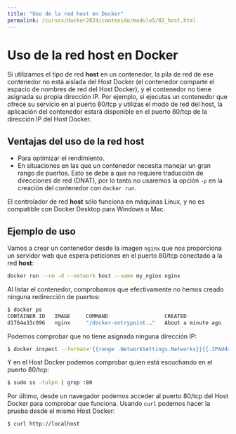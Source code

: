 ```yaml
---
title: "Uso de la red host en Docker"
permalink: /cursos/docker2024/contenido/modulo5/02_host.html
---
```

# Uso de la red host en Docker

Si utilizamos el tipo de red **host** en un contenedor, la pila de red de ese contenedor no está aislada del Host Docker (el contenedor comparte el espacio de nombres de red del Host Docker), y el contenedor no tiene asignada su propia dirección IP. Por ejemplo, si ejecutas un contenedor que ofrece su servicio en al puerto 80/tcp y utilizas el modo de red del host, la aplicación del contenedor estará disponible en el puerto 80/tcp de la dirección IP del Host Docker.

## Ventajas del uso de la red host

* Para optimizar el rendimiento.
* En situaciones en las que un contenedor necesita manejar un gran rango de puertos.
    Esto se debe a que no requiere traducción de direcciones de red (DNAT), por lo tanto no usaremos la opción `-p` en la creación del contenedor con `docker run`.

El controlador de red **host** sólo funciona en máquinas Linux, y no es compatible con Docker Desktop para Windows o Mac.

## Ejemplo de uso

Vamos a crear un contenedor desde la imagen `nginx` que nos proporciona un servidor web que espera peticiones en el puerto 80/tcp conectado a la red **host**:

```bash
docker run --rm -d --network host --name my_nginx nginx
```
Al listar el contenedor, comprobamos que efectivamente no hemos creado ninguna redirección de puertos:

```bash
$ docker ps
CONTAINER ID   IMAGE     COMMAND                  CREATED              STATUS              PORTS     NAMES
d1764a33c096   nginx     "/docker-entrypoint.…"   About a minute ago   Up About a minute             my_nginx
```

Podemos comprobar que no tiene asignada ninguna dirección IP:

```bash
$ docker inspect --format='{{range .NetworkSettings.Networks}}{{.IPAddress}}{{end}}' my_nginx
```

Y en el Host Docker podemos comprobar quien está escuchando en el puerto 80/tcp:

```bash
$ sudo ss -tulpn | grep :80
```

Por último, desde un navegador podemos acceder al puerto 80/tcp del Host Docker para comprobar que funciona. Usando `curl` podemos hacer la prueba desde el mismo Host Docker:

```bash
$ curl http://localhost
```


